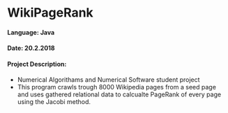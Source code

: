 # WikiPageRank

#### Language: Java

#### Date: 20.2.2018

#### Project Description:
- Numerical Algorithams and Numerical Software student project 
- This program crawls trough 8000 Wikipedia pages from a seed page and uses gathered relational data to calcualte PageRank of every page using the Jacobi method.
